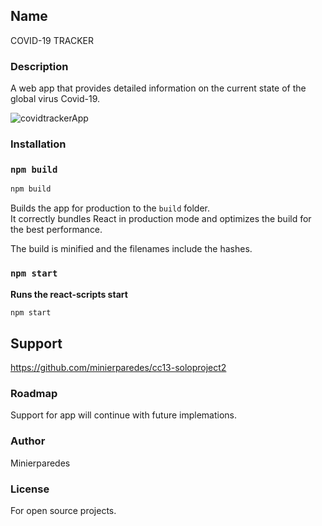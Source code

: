 ## Name
COVID-19 TRACKER


### Description
A web app that provides detailed information on the current state of the global 
virus Covid-19.


![covidtrackerApp](https://user-images.githubusercontent.com/65219445/89969563-ad0e8500-dc91-11ea-8a54-b27f887fdc3f.gif)



### Installation

### `npm build`

```bash
npm build
```

Builds the app for production to the `build` folder.<br />
It correctly bundles React in production mode and optimizes the build for the best performance.

The build is minified and the filenames include the hashes.<br />


### `npm start`

**Runs the react-scripts start**

```bash
npm start
```


## Support

https://github.com/minierparedes/cc13-soloproject2

### Roadmap

Support for app will continue with future implemations.

### Author

Minierparedes

### License

For open source projects.

